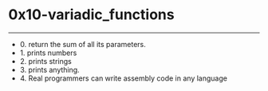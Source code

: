# 0x10-variadic\_functions

-----

  - 0\. return the sum of all its parameters.
  - 1\. prints numbers
  - 2\. prints strings
  - 3\. prints anything.
  - 4\. Real programmers can write assembly code in any language
